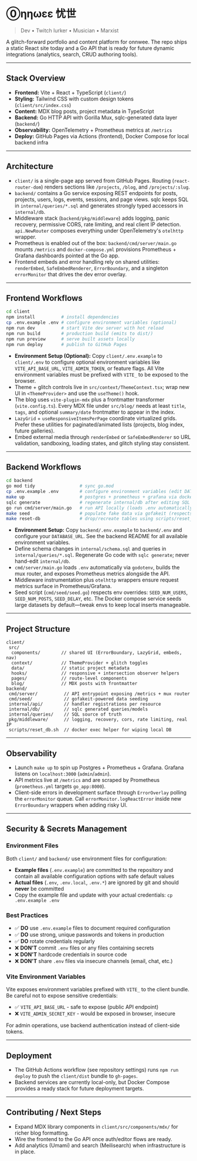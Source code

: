 # ⓪ηηωεε 忧世

> Dev • Twitch lurker • Musician • Marxist

A glitch-forward portfolio and content platform for onnwee. The repo ships a static React site today and a Go API that is ready for future dynamic integrations (analytics, search, CRUD authoring tools).

---

## Stack Overview

- **Frontend:** Vite + React + TypeScript (`client/`)
- **Styling:** Tailwind CSS with custom design tokens (`client/src/index.css`)
- **Content:** MDX blog posts, project metadata in TypeScript
- **Backend:** Go HTTP API with Gorilla Mux, sqlc-generated data layer (`backend/`)
- **Observability:** OpenTelemetry + Prometheus metrics at `/metrics`
- **Deploy:** GitHub Pages via Actions (frontend), Docker Compose for local backend infra

---

## Architecture

- `client/` is a single-page app served from GitHub Pages. Routing (`react-router-dom`) renders sections like `/projects`, `/blog`, and `/projects/:slug`.
- `backend/` contains a Go service exposing REST endpoints for posts, projects, users, logs, events, sessions, and page views. sqlc keeps SQL in `internal/queries/*.sql` and generates strongly typed accessors in `internal/db`.
- Middleware stack (`backend/pkg/middleware`) adds logging, panic recovery, permissive CORS, rate limiting, and real client IP detection. `api.NewRouter` composes everything under OpenTelemetry's `otelhttp` wrapper.
- Prometheus is enabled out of the box: `backend/cmd/server/main.go` mounts `/metrics` and `docker-compose.yml` provisions Prometheus + Grafana dashboards pointed at the Go app.
- Frontend embeds and error handling rely on shared utilities: `renderEmbed`, `SafeEmbedRenderer`, `ErrorBoundary`, and a singleton `errorMonitor` that drives the dev error overlay.

---

## Frontend Workflows

```bash
cd client
npm install          # install dependencies
cp .env.example .env # configure environment variables (optional)
npm run dev          # start Vite dev server with hot reload
npm run build        # production build (emits to dist/)
npm run preview      # serve built assets locally
npm run deploy       # publish to GitHub Pages
```

- **Environment Setup (Optional):** Copy `client/.env.example` to `client/.env` to configure optional environment variables like `VITE_API_BASE_URL`, `VITE_ADMIN_TOKEN`, or feature flags. All Vite environment variables must be prefixed with `VITE_` to be exposed to the browser.
- Theme + glitch controls live in `src/context/ThemeContext.tsx`; wrap new UI in `<ThemeProvider>` and use the `useTheme()` hook.
- The blog uses `vite-plugin-mdx` plus a frontmatter transformer (`vite.config.ts`). Every MDX file under `src/blog/` needs at least `title`, `tags`, and optional `summary/date` frontmatter to appear in the index.
- `LazyGrid` + `useResponsiveItemsPerPage` coordinate virtualized grids. Prefer these utilities for paginated/animated lists (projects, blog index, future galleries).
- Embed external media through `renderEmbed` or `SafeEmbedRenderer` so URL validation, sandboxing, loading states, and glitch styling stay consistent.

---

## Backend Workflows

```bash
cd backend
go mod tidy                 # sync go.mod
cp .env.example .env        # configure environment variables (edit DATABASE_URL)
make up                     # postgres + prometheus + grafana via docker-compose
sqlc generate               # regenerate internal/db after editing SQL
go run cmd/server/main.go   # run API locally (loads .env automatically)
make seed                   # populate fake data via gofakeit (respects SEED_* envs)
make reset-db               # drop/recreate tables using scripts/reset_db.sh
```

- **Environment Setup:** Copy `backend/.env.example` to `backend/.env` and configure your `DATABASE_URL`. See the backend README for all available environment variables.
- Define schema changes in `internal/schema.sql` and queries in `internal/queries/*.sql`. Regenerate Go code with `sqlc generate`; never hand-edit `internal/db`.
- `cmd/server/main.go` loads `.env` automatically via `godotenv`, builds the mux router, and exposes Prometheus metrics alongside the API.
- Middleware instrumentation plus `otelhttp` wrappers ensure request metrics surface in Prometheus/Grafana.
- Seed script (`cmd/seed/seed.go`) respects env overrides: `SEED_NUM_USERS`, `SEED_NUM_POSTS`, `SEED_DELAY`, etc. The Docker compose service seeds large datasets by default—tweak envs to keep local inserts manageable.

---

## Project Structure

```
client/
 src/
  components/        // shared UI (ErrorBoundary, LazyGrid, embeds, nav)
  context/           // ThemeProvider + glitch toggles
  data/              // static project metadata
  hooks/             // responsive + intersection observer helpers
  pages/             // route-level components
  blog/              // MDX posts with frontmatter
backend/
 cmd/server/          // API entrypoint exposing /metrics + mux router
 cmd/seed/            // gofakeit-powered data seeding
 internal/api/        // handler registrations per resource
 internal/db/         // sqlc generated queries/models
 internal/queries/    // SQL source of truth
 pkg/middleware/      // logging, recovery, cors, rate limiting, real IP
 scripts/reset_db.sh  // docker exec helper for wiping local DB
```

---

## Observability

- Launch `make up` to spin up Postgres + Prometheus + Grafana. Grafana listens on `localhost:3000` (`admin`/`admin`).
- API metrics live at `/metrics` and are scraped by Prometheus (`prometheus.yml` targets `go_app:8000`).
- Client-side errors in development surface through `ErrorOverlay` polling the `errorMonitor` queue. Call `errorMonitor.logReactError` inside new `ErrorBoundary` wrappers when adding risky UI.

---

## Security & Secrets Management

### Environment Files
Both `client/` and `backend/` use environment files for configuration:

- **Example files** (`.env.example`) are committed to the repository and contain all available configuration options with safe default values
- **Actual files** (`.env`, `.env.local`, `.env.*`) are ignored by git and should **never** be committed
- Copy the example file and update with your actual credentials: `cp .env.example .env`

### Best Practices
- ✅ **DO** use `.env.example` files to document required configuration
- ✅ **DO** use strong, unique passwords and tokens in production
- ✅ **DO** rotate credentials regularly
- ❌ **DON'T** commit `.env` files or any files containing secrets
- ❌ **DON'T** hardcode credentials in source code
- ❌ **DON'T** share `.env` files via insecure channels (email, chat, etc.)

### Vite Environment Variables
Vite exposes environment variables prefixed with `VITE_` to the client bundle. Be careful not to expose sensitive credentials:
- ✅ `VITE_API_BASE_URL` - safe to expose (public API endpoint)
- ❌ `VITE_ADMIN_SECRET_KEY` - would be exposed in browser, insecure

For admin operations, use backend authentication instead of client-side tokens.

---

## Deployment

- The GitHub Actions workflow (see repository settings) runs `npm run deploy` to push the `client/dist` bundle to `gh-pages`.
- Backend services are currently local-only, but Docker Compose provides a ready stack for future deployment targets.

---

## Contributing / Next Steps

- Expand MDX library components in `client/src/components/mdx/` for richer blog formatting.
- Wire the frontend to the Go API once auth/editor flows are ready.
- Add analytics (Umami) and search (Meilisearch) when infrastructure is in place.
